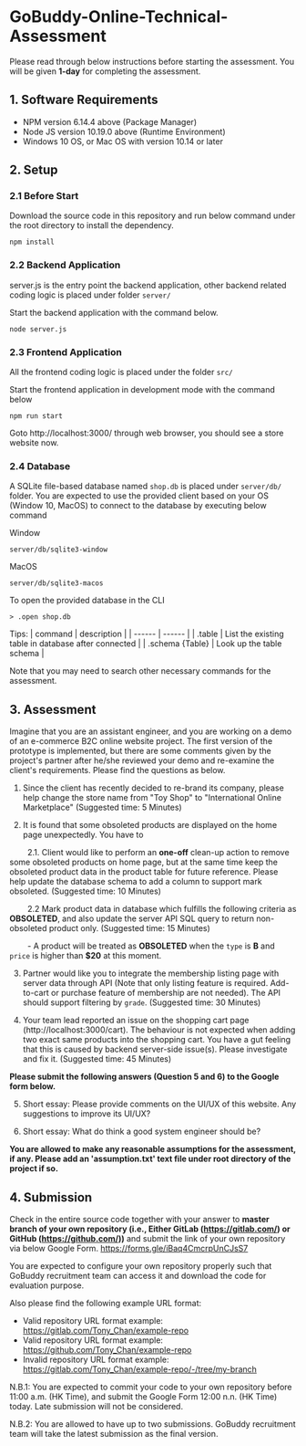 # GoBuddy-Online-Technical-Assessment

Please read through below instructions before starting the assessment. You will be given **1-day** for completing the assessment.

## 1. Software Requirements
- NPM version 6.14.4 above (Package Manager)
- Node JS version 10.19.0 above (Runtime Environment)
- Windows 10 OS, or Mac OS with version 10.14 or later

## 2. Setup
### 2.1 Before Start
Download the source code in this repository and run below command under the root directory to install the dependency.

```
npm install
```

### 2.2 Backend Application

server.js is the entry point the backend application, other backend related coding logic is placed under folder `server/`

Start the backend application with the command below.
```
node server.js
```

### 2.3 Frontend Application

All the frontend coding logic is placed under the folder `src/`

Start the frontend application in development mode with the command below
```
npm run start
```
Goto http://localhost:3000/ through web browser, you should see a store website now.

### 2.4 Database

A SQLite file-based database named `shop.db` is placed under `server/db/` folder. You are expected to use the provided client based on your OS (Window 10, MacOS) to connect to the database by executing below command

Window
```
server/db/sqlite3-window
```

MacOS
```
server/db/sqlite3-macos
```

To open the provided database in the CLI
```
> .open shop.db
```

Tips: 
| command | description |
| ------ | ------ |
| .table | List the existing table in database after connected |
| .schema {Table} | Look up the table schema |

Note that you may need to search other necessary commands for the assessment.

## 3. Assessment

Imagine that you are an assistant engineer, and you are working on a demo of an e-commerce B2C online website project. The first version of the prototype is implemented, but there are some comments given by the project's partner after he/she reviewed your demo and re-examine the client's requirements. Please find the questions as below.

1. Since the client has recently decided to re-brand its company, please help change the store name from "Toy Shop" to "International Online Marketplace" (Suggested time: 5 Minutes)

2. It is found that some obsoleted products are displayed on the home page unexpectedly. You have to

&nbsp;&nbsp;&nbsp;&nbsp;&nbsp;&nbsp;&nbsp; 2.1. Client would like to perform an **one-off** clean-up action to remove some obsoleted products on home page, but at the same time keep the obsoleted product data in the product table for future reference. Please help update the database schema to add a column to support mark obsoleted. (Suggested time: 10 Minutes)

&nbsp;&nbsp;&nbsp;&nbsp;&nbsp;&nbsp;&nbsp; 2.2 Mark product data in database which fulfills the following criteria as **OBSOLETED**, and also update the server API SQL query to return non-obsoleted product only. (Suggested time: 15 Minutes)

&nbsp;&nbsp;&nbsp;&nbsp;&nbsp;&nbsp;&nbsp; - A product will be treated as **OBSOLETED** when the `type` is **B** and `price` is higher than **$20** at this moment.

3. Partner would like you to integrate the membership listing page with server data through API (Note that only listing feature is required. Add-to-cart or purchase feature of membership are not needed). The API should support filtering by `grade`. (Suggested time: 30 Minutes)

4. Your team lead reported an issue on the shopping cart page (http://localhost:3000/cart). The behaviour is not expected when adding two exact same products into the shopping cart. You have a gut feeling that this is caused by backend server-side issue(s). Please investigate and fix it. (Suggested time: 45 Minutes)

**Please submit the following answers (Question 5 and 6) to the Google form below.**

5. Short essay: Please provide comments on the UI/UX of this website. Any suggestions to improve its UI/UX?

6. Short essay: What do think a good system engineer should be?

**You are allowed to make any reasonable assumptions for the assessment, if any. Please add an 'assumption.txt' text file under root directory of the project if so.**

## 4. Submission

Check in the entire source code together with your answer to **master branch of your own repository (i.e., Either GitLab (https://gitlab.com/) or GitHub (https://github.com/))** and submit the link of your own repository via below Google Form. 
https://forms.gle/iBaq4CmcrpUnCJsS7

You are expected to configure your own repository properly such that GoBuddy recruitment team can access it and download the code for evaluation purpose.

Also please find the following example URL format:
- Valid repository URL format example: https://gitlab.com/Tony_Chan/example-repo
- Valid repository URL format example: https://github.com/Tony_Chan/example-repo
- Invalid repository URL format example: https://gitlab.com/Tony_Chan/example-repo/-/tree/my-branch

N.B.1: You are expected to commit your code to your own repository before 11:00 a.m. (HK Time), and submit the Google Form 12:00 n.n. (HK Time) today. Late submission will not be considered.

N.B.2: You are allowed to have up to two submissions. GoBuddy recruitment team will take the latest submission as the final version.

